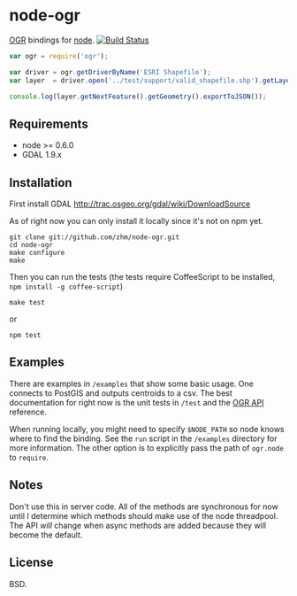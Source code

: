 # node-ogr

[OGR](http://www.gdal.org/ogr) bindings for [node](http://nodejs.org). [![Build Status](https://secure.travis-ci.org/zhm/node-ogr.png)](http://travis-ci.org/zhm/node-ogr)

```js
var ogr = require('ogr');

var driver = ogr.getDriverByName('ESRI Shapefile');
var layer  = driver.open('../test/support/valid_shapefile.shp').getLayer(0);

console.log(layer.getNextFeature().getGeometry().exportToJSON());
```

## Requirements
* node >= 0.6.0
* GDAL 1.9.x

## Installation

First install GDAL http://trac.osgeo.org/gdal/wiki/DownloadSource

As of right now you can only install it locally since it's not on npm yet.

    git clone git://github.com/zhm/node-ogr.git
    cd node-ogr
    make configure
    make

Then you can run the tests (the tests require CoffeeScript to be installed, `npm install -g coffee-script`)

    make test

or

    npm test

## Examples

There are examples in `/examples` that show some basic usage. One connects to PostGIS and outputs centroids to a csv.
The best documentation for right now is the unit tests in `/test` and the [OGR API](http://www.gdal.org/ogr/ogr__api_8h.html) reference.

When running locally, you might need to specify `$NODE_PATH` so node knows where to find the binding. See the `run` script in
the `/examples` directory for more information. The other option is to explicitly pass the path of `ogr.node` to `require`.

## Notes

Don't use this in server code. All of the methods are synchronous for now until I determine which methods should make
use of the node threadpool. The API *will* change when async methods are added because they will become the default.

## License

BSD.

